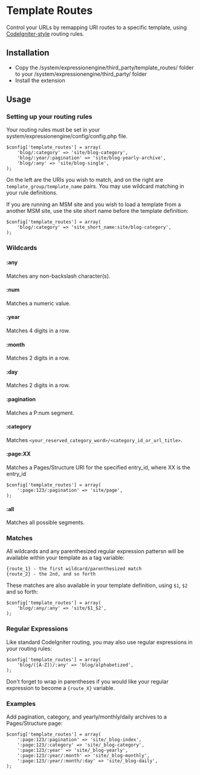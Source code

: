 # Template Routes

Control your URLs by remapping URI routes to a specific template, using [CodeIgniter-style](http://ellislab.com/codeigniter/user-guide/general/routing.html) routing rules.

## Installation

* Copy the /system/expressionengine/third_party/template_routes/ folder to your /system/expressionengine/third_party/ folder
* Install the extension

## Usage

### Setting up your routing rules

Your routing rules must be set in your system/expressionengine/config/config.php file.

	$config['template_routes'] = array(
		'blog/:category' => 'site/blog-category',
		'blog/:year/:pagination' => 'site/blog-yearly-archive',
		'blog/:any' => 'site/blog-single',
	);

On the left are the URIs you wish to match, and on the right are `template_group/template_name` pairs. You may use wildcard matching in your rule definitions.

If you are running an MSM site and you wish to load a template from a another MSM site, use the site short name before the template definition:
	
	$config['template_routes'] = array(
		'blog/:category' => 'site_short_name:site/blog-category',
	);

### Wildcards

#### :any

Matches any non-backslash character(s).

#### :num

Matches a numeric value.

#### :year

Matches 4 digits in a row.

#### :month

Matches 2 digits in a row.

#### :day

Matches 2 digits in a row.

#### :pagination

Matches a P:num segment.

#### :category

Matches `<your_reserved_category_word>/<category_id_or_url_title>`.

#### :page:XX

Matches a Pages/Structure URI for the specified entry_id, where XX is the entry_id

	$config['template_routes'] = array(
		':page:123/:pagination' => 'site/page',
	);

#### :all

Matches all possible segments.

### Matches

All wildcards and any parenthesized regular expression pattersn will be available within your template as a tag variable:

	{route_1} - the first wildcard/parenthesized match
	{route_2} - the 2nd, and so forth

These matches are also available in your template definition, using `$1`, `$2` and so forth:

	$config['template_routes'] = array(
		'blog/:any/:any' => 'site/$1_$2',
	);

### Regular Expressions

Like standard CodeIgniter routing, you may also use regular expressions in your routing rules:

	$config['template_routes'] = array(
		'blog/([A-Z])/:any' => 'blog/alphabetized',
	);

Don't forget to wrap in parentheses if you would like your regular expression to become a `{route_X}` variable.

### Examples

Add pagination, category, and yearly/monthly/daily archives to a Pages/Structure page:

	$config['template_routes'] = array(
		':page:123/:pagination' => 'site/_blog-index',
		':page:123/:category' => 'site/_blog-category',
		':page:123/:year' => 'site/_blog-yearly',
		':page:123/:year/:month' => 'site/_blog-monthly',
		':page:123/:year/:month/:day' => 'site/_blog-daily',
	);

